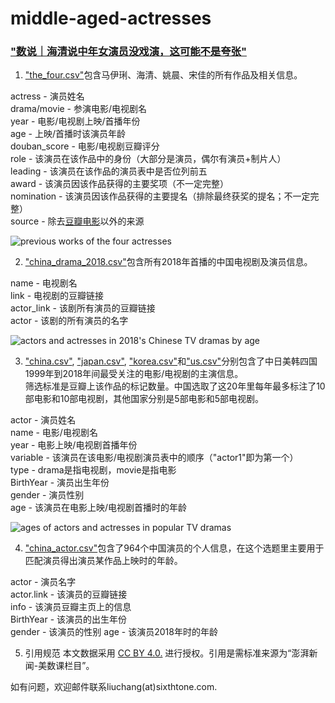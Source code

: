 # middle-aged-actresses
### ["数说｜海清说中年女演员没戏演，这可能不是夸张"](https://www.thepaper.cn/newsDetail_forward_4050096)

1. ["the_four.csv"](https://github.com/839-Studio/middle-aged-actresses/blob/master/the-four.csv)包含马伊琍、海清、姚晨、宋佳的所有作品及相关信息。

actress - 演员姓名<br />
drama/movie - 参演电影/电视剧名<br />
year - 电影/电视剧上映/首播年份<br />
age - 上映/首播时该演员年龄<br />
douban_score - 电影/电视剧豆瓣评分<br />
role - 该演员在该作品中的身份（大部分是演员，偶尔有演员+制片人）<br />
leading - 该演员在该作品的演员表中是否位列前五<br />
award - 该演员因该作品获得的主要奖项（不一定完整）<br />
nomination - 该演员因该作品获得的主要提名（排除最终获奖的提名；不一定完整）<br />
source - 除去[豆瓣电影](https://movie.douban.com/)以外的来源<br />

![previous works of the four actresses](http://image.thepaper.cn/www/image/26/109/271.jpg)

2. ["china_drama_2018.csv"](https://github.com/839-Studio/middle-aged-actresses/blob/master/china_drama_2018.csv)包含所有2018年首播的中国电视剧及演员信息。

name - 电视剧名<br />
link - 电视剧的豆瓣链接<br />
actor_link - 该剧所有演员的豆瓣链接<br />
actor - 该剧的所有演员的名字

![actors and actresses in 2018's Chinese TV dramas by age](http://image.thepaper.cn/www/image/26/109/858.jpg)

3. ["china.csv"](https://github.com/839-Studio/middle-aged-actresses/blob/master/china.csv), ["japan.csv"](https://github.com/839-Studio/middle-aged-actresses/blob/master/japan.csv), ["korea.csv"](https://github.com/839-Studio/middle-aged-actresses/blob/master/korea.csv)和["us.csv"](https://github.com/839-Studio/middle-aged-actresses/blob/master/us.csv)分别包含了中日美韩四国1999年到2018年间最受关注的电影/电视剧的主演信息。<br />
筛选标准是豆瓣上该作品的标记数量。中国选取了这20年里每年最多标注了10部电影和10部电视剧，其他国家分别是5部电影和5部电视剧。

actor - 演员姓名<br />
name - 电影/电视剧名<br />
year - 电影上映/电视剧首播年份<br />
variable - 该演员在该电影/电视剧演员表中的顺序（"actor1"即为第一个）<br />
type - drama是指电视剧，movie是指电影<br />
BirthYear - 演员出生年份<br />
gender - 演员性别<br />
age - 该演员在电影上映/电视剧首播时的年龄

![ages of actors and actresses in popular TV dramas](http://image.thepaper.cn/www/image/26/107/944.jpg)

4. ["china_actor.csv"](https://github.com/839-Studio/middle-aged-actresses/blob/master/china_actor.csv)包含了964个中国演员的个人信息，在这个选题里主要用于匹配演员得出演员某作品上映时的年龄。

actor - 演员名字<br />
actor.link - 该演员的豆瓣链接<br />
info - 该演员豆瓣主页上的信息<br />
BirthYear - 该演员的出生年份<br />
gender - 该演员的性别
age - 该演员2018年时的年龄

5. 引用规范
本文数据采用 [CC BY 4.0.](https://creativecommons.org/licenses/by/4.0/) 进行授权。引用是需标准来源为“澎湃新闻-美数课栏目”。

如有问题，欢迎邮件联系liuchang(at)sixthtone.com.
